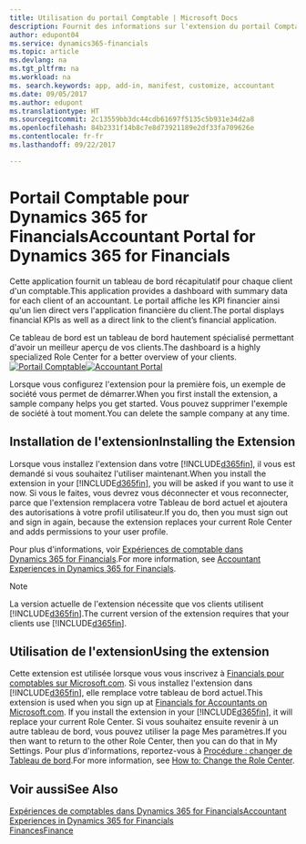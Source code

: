 ```yaml
---
title: Utilisation du portail Comptable | Microsoft Docs
description: Fournit des informations sur l'extension du portail Comptable.
author: edupont04
ms.service: dynamics365-financials
ms.topic: article
ms.devlang: na
ms.tgt_pltfrm: na
ms.workload: na
ms. search.keywords: app, add-in, manifest, customize, accountant
ms.date: 09/05/2017
ms.author: edupont
ms.translationtype: HT
ms.sourcegitcommit: 2c13559bb3dc44cdb61697f5135c5b931e34d2a8
ms.openlocfilehash: 84b2331f14b8c7e8d73921189e2df33fa709626e
ms.contentlocale: fr-fr
ms.lasthandoff: 09/22/2017

---
```

# <a name="accountant-portal-for-dynamics-365-for-financials"></a><span data-ttu-id="a7c88-103">Portail Comptable pour Dynamics 365 for Financials</span><span class="sxs-lookup"><span data-stu-id="a7c88-103">Accountant Portal for Dynamics 365 for Financials</span></span>
<span data-ttu-id="a7c88-104">Cette application fournit un tableau de bord récapitulatif pour chaque client d'un comptable.</span><span class="sxs-lookup"><span data-stu-id="a7c88-104">This application provides a dashboard with summary data for each client of an accountant.</span></span> <span data-ttu-id="a7c88-105">Le portail affiche les KPI financier ainsi qu'un lien direct vers l'application financière du client.</span><span class="sxs-lookup"><span data-stu-id="a7c88-105">The portal displays financial KPIs as well as a direct link to the client’s financial application.</span></span>  

<span data-ttu-id="a7c88-106">Ce tableau de bord est un tableau de bord hautement spécialisé permettant d'avoir un meilleur aperçu de vos clients.</span><span class="sxs-lookup"><span data-stu-id="a7c88-106">The dashboard is a highly specialized Role Center for a better overview of your clients.</span></span>  
<span data-ttu-id="a7c88-107">[![Portail Comptable](./media/ui-extensions-accportal/accountant-portal.png)](https://go.microsoft.com/fwlink/?linkid=851257)</span><span class="sxs-lookup"><span data-stu-id="a7c88-107">[![Accountant Portal](./media/ui-extensions-accportal/accountant-portal.png)](https://go.microsoft.com/fwlink/?linkid=851257)</span></span>

<span data-ttu-id="a7c88-108">Lorsque vous configurez l'extension pour la première fois, un exemple de société vous permet de démarrer.</span><span class="sxs-lookup"><span data-stu-id="a7c88-108">When you first install the extension, a sample company helps you get started.</span></span> <span data-ttu-id="a7c88-109">Vous pouvez supprimer l'exemple de société à tout moment.</span><span class="sxs-lookup"><span data-stu-id="a7c88-109">You can delete the sample company at any time.</span></span>  

## <a name="installing-the-extension"></a><span data-ttu-id="a7c88-110">Installation de l'extension</span><span class="sxs-lookup"><span data-stu-id="a7c88-110">Installing the Extension</span></span>
<span data-ttu-id="a7c88-111">Lorsque vous installez l'extension dans votre [!INCLUDE[d365fin](includes/d365fin_md.md)], il vous est demandé si vous souhaitez l'utiliser maintenant.</span><span class="sxs-lookup"><span data-stu-id="a7c88-111">When you install the extension in your [!INCLUDE[d365fin](includes/d365fin_md.md)], you will be asked if you want to use it now.</span></span> <span data-ttu-id="a7c88-112">Si vous le faites, vous devrez vous déconnecter et vous reconnecter, parce que l'extension remplacera votre Tableau de bord actuel et ajoutera des autorisations à votre profil utilisateur.</span><span class="sxs-lookup"><span data-stu-id="a7c88-112">If you do, then you must sign out and sign in again, because the extension replaces your current Role Center and adds permissions to your user profile.</span></span>  

<span data-ttu-id="a7c88-113">Pour plus d'informations, voir [Expériences de comptable dans Dynamics 365 for Financials](finance-accounting.md).</span><span class="sxs-lookup"><span data-stu-id="a7c88-113">For more information, see [Accountant Experiences in Dynamics 365 for Financials](finance-accounting.md).</span></span>  

> [!NOTE]  
>  <span data-ttu-id="a7c88-114">La version actuelle de l'extension nécessite que vos clients utilisent [!INCLUDE[d365fin](includes/d365fin_md.md)].</span><span class="sxs-lookup"><span data-stu-id="a7c88-114">The current version of the extension requires that your clients use [!INCLUDE[d365fin](includes/d365fin_md.md)].</span></span>  

## <a name="using-the-extension"></a><span data-ttu-id="a7c88-115">Utilisation de l'extension</span><span class="sxs-lookup"><span data-stu-id="a7c88-115">Using the extension</span></span>
<span data-ttu-id="a7c88-116">Cette extension est utilisée lorsque vous vous inscrivez à [Financials pour comptables sur Microsoft.com](https://www.microsoft.com/en-us/dynamics365/financial-insights-for-accountants). Si vous installez l'extension dans [!INCLUDE[d365fin](includes/d365fin_md.md)], elle remplace votre tableau de bord actuel.</span><span class="sxs-lookup"><span data-stu-id="a7c88-116">This extension is used when you sign up at [Financials for Accountants on Microsoft.com](https://www.microsoft.com/en-us/dynamics365/financial-insights-for-accountants). If you install the extension in your [!INCLUDE[d365fin](includes/d365fin_md.md)], it will replace your current Role Center.</span></span> <span data-ttu-id="a7c88-117">Si vous souhaitez ensuite revenir à un autre tableau de bord, vous pouvez utiliser la page Mes paramètres.</span><span class="sxs-lookup"><span data-stu-id="a7c88-117">If you then want to return to the other Role Center, then you can do that in My Settings.</span></span> <span data-ttu-id="a7c88-118">Pour plus d'informations, reportez-vous à [Procédure : changer de Tableau de bord](change-role.md).</span><span class="sxs-lookup"><span data-stu-id="a7c88-118">For more information, see [How to: Change the Role Center](change-role.md).</span></span>  

## <a name="see-also"></a><span data-ttu-id="a7c88-119">Voir aussi</span><span class="sxs-lookup"><span data-stu-id="a7c88-119">See Also</span></span>
[<span data-ttu-id="a7c88-120">Expériences de comptables dans Dynamics 365 for Financials</span><span class="sxs-lookup"><span data-stu-id="a7c88-120">Accountant Experiences in Dynamics 365 for Financials</span></span>](finance-accounting.md)  
[<span data-ttu-id="a7c88-121">Finances</span><span class="sxs-lookup"><span data-stu-id="a7c88-121">Finance</span></span>](finance.md)  

